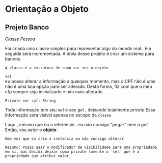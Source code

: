 # Orientação a Objeto

## Projeto Banco
*Classe Pessoa* 

Foi criada uma classe simples para representar algo do mundo real.. 
Em seguida será incrementada.
A ideia desse projeto é criar um sistema para bancos.

`A classe é a estrutura de como vai ser o objeto`

`val`  
eu posso alterar a informação a qualquer momento, mas o  CPF não é uma não é uma boa opção para ser alterada.
Desta forma, fiz com que o meu cfp sempre seja inicializado e não mais alterado.

`Private var cpf: String`

Toda informação tem seu *set* e seu *get* , deixando totalmente *private* 
Essa informação será visível apenas no escopo da `classe`

Logo , mesmo que eu a referencie.. eu não consigo "pegar" nem o *get*
Então, vou *setar* o **objeto**

`Uma vez que eu crio a instancia eu não consigo alterar`
~~~
Resumo: Posso usar o modificador de visibilidade para uma propriedade em si, mas decidi deixar como private somente o `set` que é a propriedade que atribui valor.
~~~
